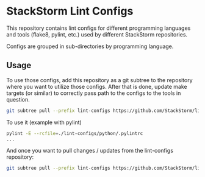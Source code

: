 # StackStorm Lint Configs

This repository contains lint configs for different programming languages and
tools (flake8, pylint, etc.) used by different StackStorm repositories.

Configs are grouped in sub-directories by programming language.

## Usage

To use those configs, add this repository as a git subtree to the repository
where you want to utilize those configs. After that is done, update make
targets (or similar) to correctly pass path to the configs to the tools
in question.

```bash
git subtree pull --prefix lint-configs https://github.com/StackStorm/lint-config.git master --squash
```

To use it (example with pylint)

```bash
pylint -E --rcfile=./lint-configs/python/.pylintrc
...
```

And once you want to pull changes / updates from the lint-configs repository:

```bash
git subtree pull --prefix lint-configs https://github.com/StackStorm/lint-config.git master --squash
```
